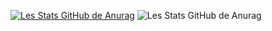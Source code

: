 [![Les Stats GitHub de Anurag](https://github-readme-stats.vercel.app/api?username=damien-d13)](https://github.com/anuraghazra/github-readme-stats)
![Les Stats GitHub de Anurag](https://github-readme-stats.vercel.app/api?username=anuraghazra&show_icons=true&theme=dracula)

